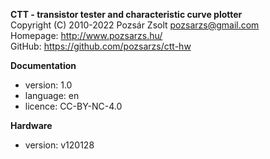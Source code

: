 **CTT - transistor tester and characteristic curve plotter**  
Copyright (C) 2010-2022 Pozsár Zsolt <pozsarzs@gmail.com>  
Homepage: <http://www.pozsarzs.hu/>  
GitHub: <https://github.com/pozsarzs/ctt-hw>

**Documentation**

- version:             1.0
- language:            en
- licence:             CC-BY-NC-4.0

**Hardware**

 - version:            v120128
